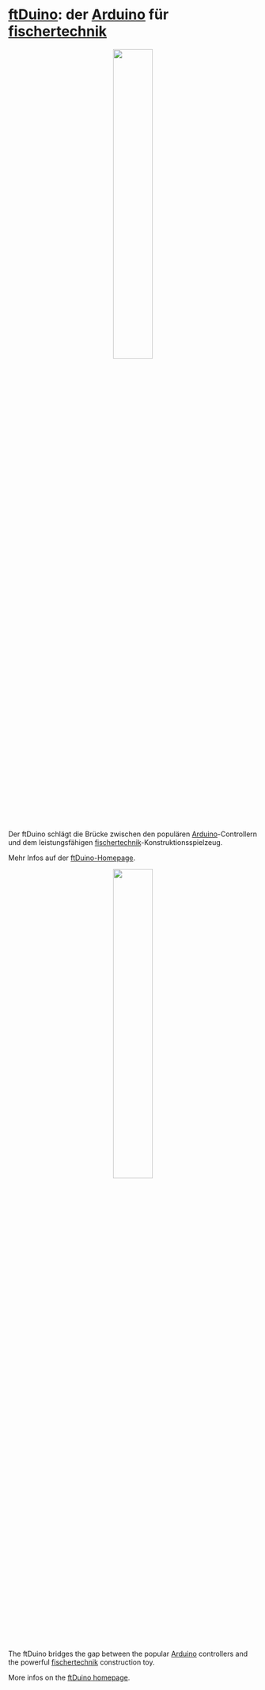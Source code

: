 # [ftDuino](http://ftduino.de): der [Arduino](http://arduino.cc) für [fischertechnik](http://fischertechnik.de)

<p align="center">
  <img width="40%" src="https://raw.githubusercontent.com/harbaum/ftduino/master/doc/ftduino.jpg">
</p>

Der ftDuino schlägt die Brücke zwischen den populären
[Arduino](http://arduino.cc)-Controllern und dem leistungsfähigen
[fischertechnik](http://fischertechnik.de)-Konstruktionsspielzeug.

Mehr Infos auf der [ftDuino-Homepage](http://ftduino.de).

<p align="center">
  <img width="40%" src="https://raw.githubusercontent.com/harbaum/ftduino/master/www/images/mobile.jpg">
</p>

The ftDuino bridges the gap between the popular [Arduino](http://arduino.cc)
controllers and the powerful [fischertechnik](http://fischertechnik.de)
construction toy.

More infos on the [ftDuino homepage](http://ftduino.de).
